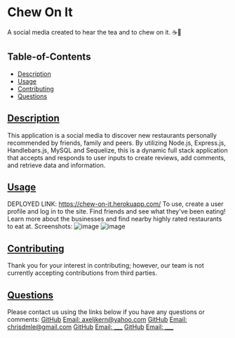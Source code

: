 # Chew On It
A social media created to hear the tea and to chew on it. ☕🍴
## Table-of-Contents
* [Description](#description)
* [Usage](#usage)
* [Contributing](#contributing)
* [Questions](#questions)
  
## [Description](#table-of-contents)
This application is a social media to discover new restaurants personally recommended by friends, family and peers. By utilizing Node.js, Express.js, Handlebars.js, MySQL and Sequelize, this is a dynamic full stack application that accepts and responds to user inputs to create reviews, add comments, and retrieve data and information.

## [Usage](#table-of-contents)
DEPLOYED LINK: https://chew-on-it.herokuapp.com/
To use, create a user profile and log in to the site. Find friends and see what they've been eating! Learn more about the businesses and find nearby highly rated restaurants to eat at.
Screenshots:
![image](https://user-images.githubusercontent.com/107082980/184069217-5f1397df-9f8a-406f-8184-075f75039676.png)
![image](https://user-images.githubusercontent.com/107082980/184069273-aa05bdad-5109-4622-837a-ddbd6948b2e7.png)

## [Contributing](#table-of-contents)
  
Thank you for your interest in contributing; however, our team is not currently accepting contributions from third parties.

## [Questions](#table-of-contents)

Please contact us using the links below if you have any questions or comments:
[GitHub](https://github.com/axeljk)
[Email: axeljkern@yahoo.com](mailto:axeljkern@yahoo.com)
[GitHub](https://github.com/chrisdmle)
[Email: chrisdmle@gmail.com](mailto:chrisdmle@gmail.com)
[GitHub](https://github.com/pem2k)
[Email: ___](mailto:___)
[GitHub](https://github.com/rasvindra)
[Email: ___](mailto:___)
